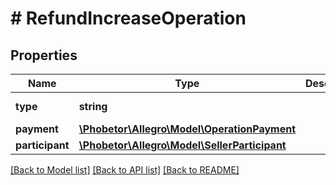 # # RefundIncreaseOperation

## Properties

Name | Type | Description | Notes
------------ | ------------- | ------------- | -------------
**type** | **string** |  | [optional] [default to 'REFUND_INCREASE']
**payment** | [**\Phobetor\Allegro\Model\OperationPayment**](OperationPayment.md) |  |
**participant** | [**\Phobetor\Allegro\Model\SellerParticipant**](SellerParticipant.md) |  |

[[Back to Model list]](../../README.md#models) [[Back to API list]](../../README.md#endpoints) [[Back to README]](../../README.md)
